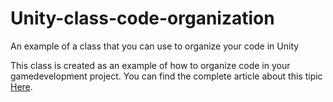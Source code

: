 # Unity-class-code-organization
An example of a class that you can use to organize your code in Unity

This class is created as an example of how to organize code in your gamedevelopment project. 
You can find the complete article about this tipic [Here](http://wp.me/p7z9da-4X).
